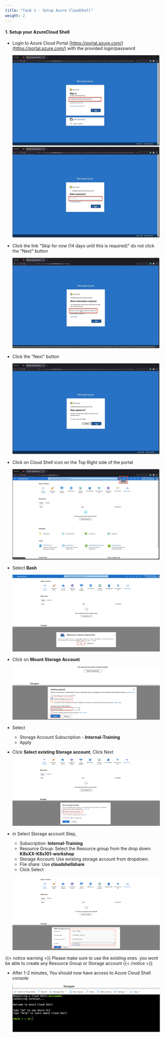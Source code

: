 ```yaml
---
title: "Task 1 - Setup Azure CloudShell"
weight: 2
---
```




#### 1. **Setup your AzureCloud Shell**

* Login to Azure Cloud Portal [https://portal.azure.com/](https://portal.azure.com/) with the provided login/password

    ![cloudshell1](../images/cloudshell-01.jpg)
    ![cloudshell2](../images/cloudshell-02.jpg)

* Click the link "Skip for now (14 days until this is required)" do not click the "Next" button

    ![cloudshell3](../images/cloudshell-03.jpg)

* Click the "Next" button

    ![cloudshell4](../images/cloudshell-04.jpg)

* Click on Cloud Shell icon on the Top Right side of the portal

    ![cloudshell5](../images/cloudshell-05.jpg)

* Select **Bash**

    ![cloudshell6](../images/cloudshell-06.png)

* Click on **Mount Storage Account**

    ![cloudshell7](../images/cloudshell-07.png)
* Select
  * Storage Account Subscription - **Internal-Training**
  * Apply


* Click **Select existing Storage account**, Click Next

    ![cloudshell8](../images/cloudshell-08.png)

* in Select Storage account Step, 

   * Subscription: **Internal-Training**
   * Resource Group: Select the Resource group from the drop down: **K8sXX-K8s101-workshop**
   * Storage Account: Use existing storage account from dropdown.
   * File share: Use **cloudshellshare**
   * Click Select

    ![cloudshell9](../images/cloudshell-09.png)

 {{< notice warning >}} Please make sure to use the existing ones. you wont be able to create any Resource Group or Storage account
  {{< /notice >}}  

* After 1-2 minutes, You should now have access to Azure Cloud Shell console

    ![cloudshell10](../images/cloudshell-10.png)
